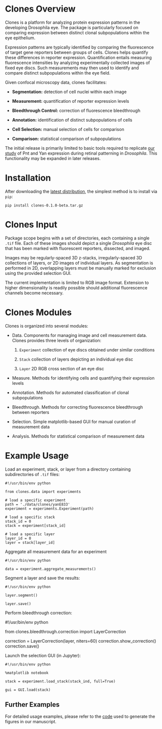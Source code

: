 
Clones Overview
===========

Clones is a platform for analyzing protein expression patterns in the developing Drosophila eye. The package is particularly focused on comparing expression between distinct clonal subpopulations within the eye epithelium.

Expression patterns are typically identified by comparing the fluorescence of target gene reporters between groups of cells. Clones helps quantify these differences in reporter expression. Quantification entails measuring fluorescence intensities by analyzing experimentally collected images of fixed eye discs. Such measurements may then used to identify and compare distinct subpopulations within the eye field.

Given confocal microscopy data, clones facilitates:

  - **Segmentation:** detection of cell nuclei within each image

  - **Measurement:** quantification of reporter expression levels

  - **Bleedthrough Control:** correction of fluorescence bleedthrough

  - **Annotation:** identification of distinct subpopulations of cells

  - **Cell Selection:** manual selection of cells for comparison

  - **Comparison:** statistical comparison of subpopulations


The initial release is primarily limited to basic tools required to replicate [our study](https://github.com/sebastianbernasek/pnt_yan_ratio) of Pnt and Yan expression during retinal patterning in *Drosophila*. This functionality may be expanded in later releases.



Installation
=========

After downloading the [latest distribution](https://github.com/sebastianbernasek/clones/archive/v0.1.0-beta.tar.gz), the simplest method is to install via ``pip``:

    pip install clones-0.1.0-beta.tar.gz



Clones Input
=========

Package scope begins with a set of directories, each containing a single ``.tif`` file. Each of these images should depict a single *Drosophila* eye disc that has been marked with fluorescent reporters, dissected, and imaged.

Images may be regularly-spaced 3D z-stacks, irregularly-spaced 3D collections of layers, or 2D images of individual layers. As segmentation is performed in 2D, overlapping layers must be manually marked for exclusion using the provided selection GUI.

The current implementation is limited to RGB image format. Extension to higher dimensionality is readily possible should additional fluorescence channels become necessary.



Clones Modules
=========

Clones is organized into several modules:

* Data. Components for managing image and cell measurement data. Clones provides three levels of organization:

  1. ``Experiment`` collection of eye discs obtained under similar conditions

  2. ``Stack`` collection of layers depicting an individual eye disc

  3. ``Layer`` 2D RGB cross section of an eye disc

* Measure. Methods for identifying cells and quantifying their expression levels

* Annotation. Methods for automated classification of clonal subpopulations

* Bleedthrough. Methods for correcting fluorescence bleedthrough between reporters

* Selection. Simple matplotlib-based GUI for manual curation of measurement data

* Analysis. Methods for statistical comparison of measurement data



Example Usage
=========

Load an experiment, stack, or layer from a directory containing subdirectories of ``.tif`` files:

    #!/usr/bin/env python

    from clones.data import experiments

    # load a specific experiment
    path = './data/clones/yanE833'
    experiment = experiments.Experiment(path)

    # load a specific stack
    stack_id = 0
    stack = experiment[stack_id]

    # load a specific layer
    layer_id = 0
    layer = stack[layer_id]


Aggregate all measurement data for an experiment

    #!/usr/bin/env python

    data = experiment.aggregate_measurements()


Segment a layer and save the results:

    #!/usr/bin/env python

    layer.segment()

    layer.save()


Perform bleedthrough correction:

  #!/usr/bin/env python

  from clones.bleedthrough.correction import LayerCorrection

  correction = LayerCorrection(layer, niters=60)
  correction.show_correction()
  correction.save()


Launch the selection GUI (in Jupyter):

    #!/usr/bin/env python

    %matplotlib notebook

    stack = experiment.load_stack(stack_ind, full=True)

    gui = GUI.load(stack)



Further Examples
-------------

For detailed usage examples, please refer to the [code](https://github.com/sebastianbernasek/pnt_yan_ratio) used to generate the figures in our manuscript.

